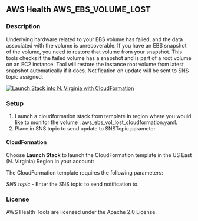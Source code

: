 ## AWS Health AWS_EBS_VOLUME_LOST

### Description
Underlying hardware related to your EBS volume has failed, and the data associated with the volume is unrecoverable.
If you have an EBS snapshot of the volume, you need to restore that volume from your snapshot. 
This tools checks if the failed volume has a snapshot and is part of a root volume on an EC2 instance.
Tool will restore the instance root volume from latest snapshot automatically if it does.
Notification on update will be sent to SNS topic assigned.

[![Launch Stack into N. Virginia with CloudFormation](http://docs.aws.amazon.com/AWSCloudFormation/latest/UserGuide/images/cloudformation-launch-stack-button.png)](https://console.aws.amazon.com/cloudformation/home?region=us-east-1#/stacks/new?stackName=AWSEBSVolLost&templateURL=https://s3.amazonaws.com/aws-health-tools-assets/cloudformation-templates/aws_ebs_vol_lost_cloudformation.yaml)

### Setup
1. Launch a cloudformation stack from template in region where you would like to monitor the volume : aws_ebs_vol_lost_cloudformation.yaml.
2. Place in SNS topic to send update to SNSTopic parameter.


#### CloudFormation
Choose **Launch Stack** to launch the CloudFormation template in the US East (N. Virginia) Region in your account:

The CloudFormation template requires the following parameters:

*SNS topic* - Enter the SNS topic to send notification to.

### License
AWS Health Tools are licensed under the Apache 2.0 License.
